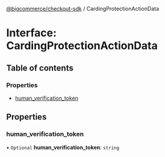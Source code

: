 [@bigcommerce/checkout-sdk](../README.md) / CardingProtectionActionData

# Interface: CardingProtectionActionData

## Table of contents

### Properties

- [human_verification_token](CardingProtectionActionData.md#human_verification_token)

## Properties

### human\_verification\_token

• `Optional` **human\_verification\_token**: `string`
